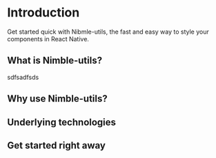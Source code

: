 # Introduction

Get started quick with Nibmle-utils, the fast and easy way to style your components
in React Native. 

## What is Nimble-utils?
sdfsadfsds

## Why use Nimble-utils?


## Underlying technologies


## Get started right away


